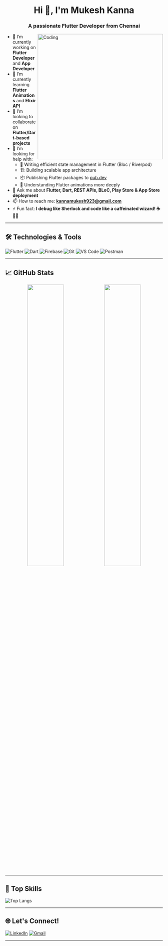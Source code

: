 <h1 align="center">Hi 👋, I'm Mukesh Kanna</h1>
<h3 align="center">A passionate Flutter Developer from Chennai</h3>

<img align="right" alt="Coding" width="400" src="https://media.giphy.com/media/qgQUggAC3Pfv687qPC/giphy.gif" />

- 🔭 I’m currently working on **Flutter Developer** and **App Developer**
- 🌱 I’m currently learning **Flutter Animations** and **Elixir API**
- 👯 I’m looking to collaborate on **Flutter/Dart-based projects**
- 🤝 I’m looking for help with:
  - 🧠 Writing efficient state management in Flutter (Bloc / Riverpod)
  - 🏗️ Building scalable app architecture
  - 📦 Publishing Flutter packages to [pub.dev](https://pub.dev)
  - 🎯 Understanding Flutter animations more deeply
- 💬 Ask me about **Flutter, Dart, REST APIs, BLoC, Play Store & App Store deployment**
- 📫 How to reach me: **kannamukesh923@gmail.com**
- ⚡ Fun fact: **I debug like Sherlock and code like a caffeinated wizard! ☕🧙‍♂️**

---

## 🛠️ Technologies & Tools

![Flutter](https://img.shields.io/badge/-Flutter-02569B?logo=flutter&logoColor=white)
![Dart](https://img.shields.io/badge/-Dart-0175C2?logo=dart&logoColor=white)
![Firebase](https://img.shields.io/badge/-Firebase-FFCA28?logo=firebase&logoColor=white)
![Git](https://img.shields.io/badge/-Git-F05032?logo=git&logoColor=white)
![VS Code](https://img.shields.io/badge/-VS%20Code-007ACC?logo=visual-studio-code&logoColor=white)
![Postman](https://img.shields.io/badge/-Postman-FF6C37?logo=postman&logoColor=white)

---

## 📈 GitHub Stats

<p align="center">
  <img src="https://github-readme-stats.vercel.app/api?username=Mukeshkanna702&show_icons=true&theme=radical" width="48%"/>
  <img src="https://github-readme-streak-stats.herokuapp.com/?user=Mukeshkanna702&theme=radical" width="48%"/>
</p>

---

## 🧠 Top Skills

![Top Langs](https://github-readme-stats.vercel.app/api/top-langs/?username=Mukeshkanna702&layout=compact&theme=radical)

---

## 🌐 Let's Connect!

[![LinkedIn](https://img.shields.io/badge/-LinkedIn-0077B5?logo=linkedin&logoColor=white)](https://www.linkedin.com/in/mukesh-kanna-0a11121b4/)
[![Gmail](https://img.shields.io/badge/-Gmail-D14836?logo=gmail&logoColor=white)](mailto:kannamukesh923@gmail.com)

---

<!---
Mukeshkanna702/Mukeshkanna702 is a ✨ special ✨ repository because its `README.md` (this file) appears on your GitHub profile.
You can click the Preview link to take a look at your changes.
--->
